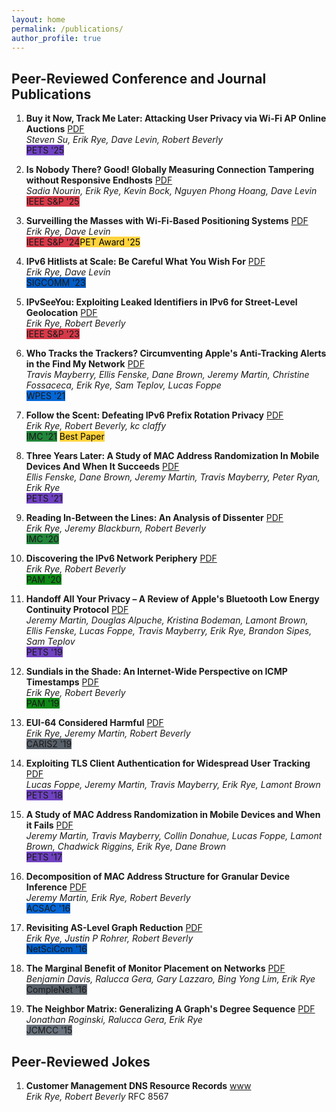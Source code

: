 ```yaml
---
layout: home
permalink: /publications/
author_profile: true
---
```


## Peer-Reviewed Conference and Journal Publications

1. **Buy it Now, Track Me Later: Attacking User Privacy via Wi-Fi AP Online Auctions**  <a
href="/assets/files/trackmelater-pets25.pdf">PDF</a>  
    *Steven Su, Erik Rye, Dave Levin, Robert Beverly*    
    <span class="badge" style="background-color:#6f42c1;">PETS '25</span> 

2. **Is Nobody There? Good! Globally Measuring Connection Tampering without Responsive Endhosts**  <a href="/assets/files/nourin-endhosts-sp25.pdf">PDF</a>  
   *Sadia Nourin, Erik Rye, Kevin Bock, Nguyen Phong Hoang, Dave Levin*  
   <span class="badge" style="background-color:#d73a49;">IEEE S&P '25</span>

3. **Surveilling the Masses with Wi-Fi-Based Positioning Systems** <a href="/assets/files/rye-surveilling-sp24.pdf">PDF</a>  
   *Erik Rye, Dave Levin*    
   <span class="badge" style="background-color:#d73a49;">IEEE S&P '24</span><span class="badge" style="background-color:#ffd33d; color:#000;">PET Award '25</span>

4. **IPv6 Hitlists at Scale: Be Careful What You Wish For**  <a href="/assets/files/hitlists-sigcomm23.pdf">PDF</a>  
   *Erik Rye, Dave Levin*  
   <span class="badge" style="background-color:#005cc5;">SIGCOMM '23</span>

5. **IPvSeeYou: Exploiting Leaked Identifiers in IPv6 for Street-Level Geolocation** <a href="/assets/files/rye-ipvseeyou-sp23.pdf">PDF</a>   
   *Erik Rye, Robert Beverly*  
   <span class="badge" style="background-color:#d73a49;">IEEE S&P '23</span>

6. **Who Tracks the Trackers? Circumventing Apple's Anti-Tracking Alerts in the Find My Network**  <a href="/assets/files/wpes-trackers.pdf">PDF</a>  
   *Travis Mayberry, Ellis Fenske, Dane Brown, Jeremy Martin, Christine Fossaceca, Erik Rye, Sam Teplov, Lucas Foppe*  
   <span class="badge" style="background-color:#0366d6;">WPES '21</span>

7. **Follow the Scent: Defeating IPv6 Prefix Rotation Privacy** <a href="/assets/files/rye-follow-imc21.pdf">PDF</a>  
   *Erik Rye, Robert Beverly, kc claffy*  
   <span class="badge" style="background-color:#22863a;">IMC '21</span> <span class="badge" style="background-color:#ffd33d; color:#000;">Best Paper</span>

8. **Three Years Later: A Study of MAC Address Randomization In Mobile Devices And When It Succeeds** <a href="/assets/files/succeeds-pets21.pdf">PDF</a>  
   *Ellis Fenske, Dane Brown, Jeremy Martin, Travis Mayberry, Peter Ryan, Erik Rye*  
   <span class="badge" style="background-color:#6f42c1;">PETS '21</span>

9. **Reading In-Between the Lines: An Analysis of Dissenter** <a href="/assets/files/dissenter-imc20.pdf">PDF</a>   
   *Erik Rye, Jeremy Blackburn, Robert Beverly*  
   <span class="badge" style="background-color:#22863a;">IMC '20</span>

10. **Discovering the IPv6 Network Periphery** <a href="/assets/files/edgy-pam20.pdf">PDF</a>   
    *Erik Rye, Robert Beverly*  
    <span class="badge" style="background-color:#0e8a16;">PAM '20</span>

11. **Handoff All Your Privacy – A Review of Apple's Bluetooth Low Energy Continuity Protocol**   <a href="/assets/files/handoff-pets19.pdf">PDF</a>   
    *Jeremy Martin, Douglas Alpuche, Kristina Bodeman, Lamont Brown, Ellis Fenske, Lucas Foppe, Travis Mayberry, Erik Rye, Brandon Sipes, Sam Teplov*  
    <span class="badge" style="background-color:#6f42c1;">PETS '19</span>

12. **Sundials in the Shade: An Internet-Wide Perspective on ICMP Timestamps** <a href="/assets/files/sundial-pam19.pdf">PDF</a>  
    *Erik Rye, Robert Beverly*  
    <span class="badge" style="background-color:#0e8a16;">PAM '19</span>

13. **EUI-64 Considered Harmful**  <a href="/assets/files/eui64-harmful.pdf">PDF</a>  
    *Erik Rye, Jeremy Martin, Robert Beverly*  
    <span class="badge" style="background-color:#586069;">CARIS2 '19</span>

14. **Exploiting TLS Client Authentication for Widespread User Tracking** <a href="/assets/files/tls-pets18.pdf">PDF</a>  
    *Lucas Foppe, Jeremy Martin, Travis Mayberry, Erik Rye, Lamont Brown*  
    <span class="badge" style="background-color:#6f42c1;">PETS '18</span>

15. **A Study of MAC Address Randomization in Mobile Devices and When it Fails** <a href="/assets/files/randomization-pets17.pdf">PDF</a>   
    *Jeremy Martin, Travis Mayberry, Collin Donahue, Lucas Foppe, Lamont Brown, Chadwick Riggins, Erik Rye, Dane Brown*  
    <span class="badge" style="background-color:#6f42c1;">PETS '17</span>

16. **Decomposition of MAC Address Structure for Granular Device Inference** <a href="/assets/files/decomposition-acsac16.pdf">PDF</a>  
    *Jeremy Martin, Erik Rye, Robert Beverly*  
    <span class="badge" style="background-color:#0366d6;">ACSAC '16</span>

17. **Revisiting AS-Level Graph Reduction** <a href="/assets/files/revisiting-netscicom16.pdf">PDF</a>  
    *Erik Rye, Justin P Rohrer, Robert Beverly*  
    <span class="badge" style="background-color:#005cc5;">NetSciCom '16</span>

18. **The Marginal Benefit of Monitor Placement on Networks**  <a href="/assets/files/marginal-complenet16.pdf">PDF</a>  
    *Benjamin Davis, Ralucca Gera, Gary Lazzaro, Bing Yong Lim, Erik Rye*  
    <span class="badge" style="background-color:#586069;">CompleNet '16</span>

19. **The Neighbor Matrix: Generalizing A Graph's Degree Sequence** <a href="/assets/files/neighbor-jcmcc.pdf">PDF</a>  
    *Jonathan Roginski, Ralucca Gera, Erik Rye*  
    <span class="badge" style="background-color:#6a737d;">JCMCC '15</span>

## Peer-Reviewed Jokes

1. **Customer Management DNS Resource Records**  <a href="https://datatracker.ietf.org/doc/html/rfc8567">www</a>  
    *Erik Rye, Robert Beverly*
    <span class="badge">RFC 8567</span>

